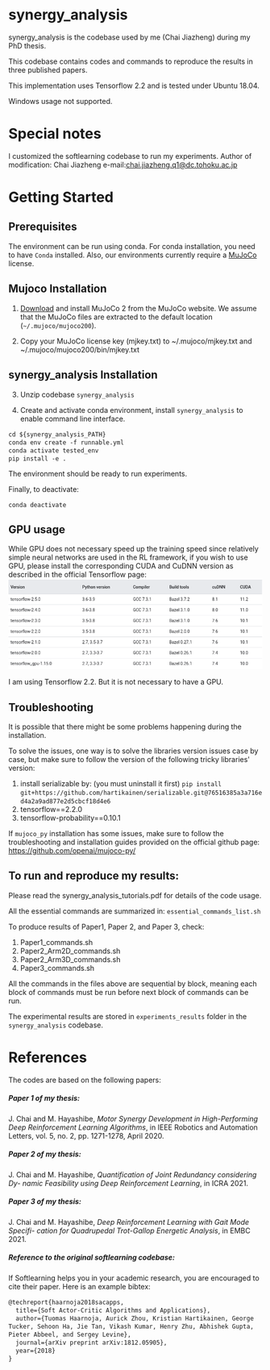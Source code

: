# synergy_analysis

synergy_analysis is the codebase used by me (Chai Jiazheng) during my PhD thesis.

This codebase contains codes and commands to reproduce the results in three published papers. 

This implementation uses Tensorflow 2.2 and is tested under Ubuntu 18.04. 

Windows usage not supported. 

# Special notes
I customized the softlearning codebase to run my experiments.
Author of modification: Chai Jiazheng e-mail:chai.jiazheng.q1@dc.tohoku.ac.jp

# Getting Started

## Prerequisites

The environment can be run using conda. For conda installation, you need to have `Conda` installed. 
Also, our environments currently require a [MuJoCo](https://www.roboti.us/license.html) license.

## Mujoco Installation

1. [Download](https://www.roboti.us/index.html) and install MuJoCo 2 from the MuJoCo website. We assume that the MuJoCo files are extracted to the default location (`~/.mujoco/mujoco200`).

2. Copy your MuJoCo license key (mjkey.txt) to ~/.mujoco/mjkey.txt and ~/.mujoco/mujoco200/bin/mjkey.txt

## synergy_analysis Installation
3. Unzip codebase `synergy_analysis`

4. Create and activate conda environment, install `synergy_analysis` to enable command line interface.
```
cd ${synergy_analysis_PATH}
conda env create -f runnable.yml
conda activate tested_env
pip install -e .
```

The environment should be ready to run experiments. 

Finally, to deactivate:
```
conda deactivate
```

## GPU usage
While GPU does not necessary speed up the training speed since relatively simple neural networks are used in the RL framework, if you wish to use GPU, please install the corresponding CUDA and CuDNN version as described in the official Tensorflow page:
![alt text](./cuda_version.png)

I am using Tensorflow 2.2. But it is not necessary to have a GPU.

## Troubleshooting 
It is possible that there might be some problems happening during the installation. 

To solve the issues, one way is to solve the libraries version issues case by case, but make sure to follow the version of the following tricky libraries' version:
1) install serializable by: (you must uninstall it first) 
`pip install git+https://github.com/hartikainen/serializable.git@76516385a3a716ed4a2a9ad877e2d5cbcf18d4e6`
2) tensorflow==2.2.0
3) tensorflow-probability==0.10.1

If `mujoco_py` installation has some issues, make sure to follow the troubleshooting and installation guides provided on the official github page:
https://github.com/openai/mujoco-py/


## To run and reproduce my results:
Please read the synergy_analysis_tutorials.pdf for details of the code usage.

All the essential commands are summarized in:
`essential_commands_list.sh`

To produce results of Paper1, Paper 2, and Paper 3, check:
1) Paper1_commands.sh
2) Paper2_Arm2D_commands.sh
3) Paper2_Arm3D_commands.sh
4) Paper3_commands.sh

All the commands in the files above are sequential by block, meaning each block of commands must be run before next block of commands can be run.

The experimental results are stored in `experiments_results` folder in the `synergy_analysis` codebase.


# References
The codes are based on the following papers:

##### Paper 1 of my thesis:

J. Chai and M. Hayashibe, *Motor Synergy Development in High-Performing Deep
Reinforcement Learning Algorithms*, in IEEE Robotics and Automation Letters,
vol. 5, no. 2, pp. 1271-1278, April 2020.

##### Paper 2 of my thesis:

J. Chai and M. Hayashibe, *Quantification of Joint Redundancy considering Dy-
namic Feasibility using Deep Reinforcement Learning*, in ICRA 2021.

##### Paper 3 of my thesis:

J. Chai and M. Hayashibe, *Deep Reinforcement Learning with Gait Mode Specifi-
cation for Quadrupedal Trot-Gallop Energetic Analysis*, in EMBC 2021.

##### Reference to the original softlearning codebase:
If Softlearning helps you in your academic research, you are encouraged to cite their paper. Here is an example bibtex:
```
@techreport{haarnoja2018sacapps,
  title={Soft Actor-Critic Algorithms and Applications},
  author={Tuomas Haarnoja, Aurick Zhou, Kristian Hartikainen, George Tucker, Sehoon Ha, Jie Tan, Vikash Kumar, Henry Zhu, Abhishek Gupta, Pieter Abbeel, and Sergey Levine},
  journal={arXiv preprint arXiv:1812.05905},
  year={2018}
}
```
